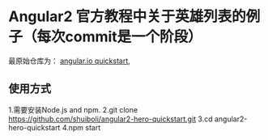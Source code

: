 # Angular2 官方教程中关于英雄列表的例子（每次commit是一个阶段）

最原始仓库为： [angular.io quickstart](https://angular.io/docs/ts/latest/quickstart.html),

## 使用方式
1.需要安装Node.js and npm. 
2.git clone https://github.com/shuiboli/angular2-hero-quickstart.git
3.cd angular2-hero-quickstart
4.npm start
